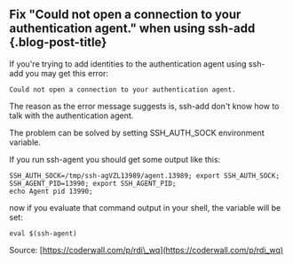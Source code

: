 Fix "Could not open a connection to your authentication agent." when using ssh-add {.blog-post-title}
----------------------------------------------------------------------------------

If you're trying to add identities to the authentication agent
using ssh-add you may get this error:

    Could not open a connection to your authentication agent.

The reason as the error message suggests is, ssh-add don't know how to
talk with the authentication agent.

The problem can be solved by setting SSH\_AUTH\_SOCK environment
variable.

If you run ssh-agent you should get some output like this:

    SSH_AUTH_SOCK=/tmp/ssh-agVZL13989/agent.13989; export SSH_AUTH_SOCK;
    SSH_AGENT_PID=13990; export SSH_AGENT_PID;
    echo Agent pid 13990;

now if you evaluate that command output in your shell, the variable will
be set:

    eval $(ssh-agent)

Source: [https://coderwall.com/p/rdi\_wq](https://coderwall.com/p/rdi_wq)

 

